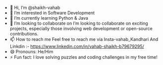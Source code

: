 - 👋 Hi, I’m @shaikh-vahab
- 👀 I’m interested in Software Development
- 🌱 I’m currently learning Python & Java
- 💞️ I’m looking to collaborate on I’m looking to collaborate on exciting projects, especially those involving web development or open-source contributions.
- 📫 How to reach me Feel free to reach me via  Insta-vahab_Kandhari And Linkdin :- https://www.linkedin.com/in/vahab-shaikh-b79679295/
- 😄 Pronouns: He/Him
- ⚡ Fun fact: I love solving puzzles and coding challenges in my free time!

<!---
shaikh-vahab/shaikh-vahab is a ✨ special ✨ repository because its `README.md` (this file) appears on your GitHub profile.
You can click the Preview link to take a look at your changes.
--->
